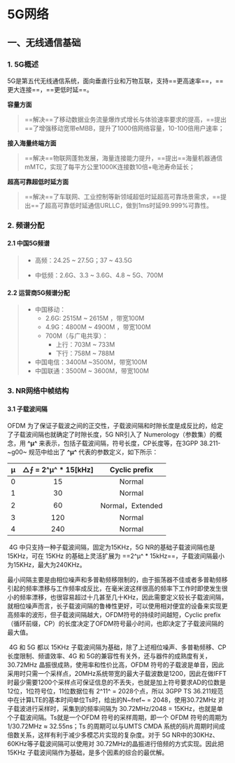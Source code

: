 # 5G网络

## 一、无线通信基础

### 1. 5G概述

5G是第五代无线通信系统，面向垂直行业和万物互联，支持==更高速率==，==更大连接==，==更低时延==。

**容量方面**

>  ==解决==了移动数据业务流量爆炸式增长与体验速率要求的提高，==提出==了增强移动宽带eMBB，提升了1000倍网络容量，10-100倍用户速率；

**接入海量终端方面**

> ==解决==物联网蓬勃发展，海量连接能力提升，==提出==海量机器通信mMTC，实现了每平方公里1000K连接数10倍+电池寿命延长；

**超高可靠超低时延方面**

> ==解决==了车联网、工业控制等新领域超低时延超高可靠场景需求，==提出==了超高可靠低时延通信URLLC，做到1ms时延99.999%可靠性。

### 2. 频谱分配

#### 2.1 中国5G频谱

> - 高频：24.25 ~ 27.5G；37 ~ 43.5G
>
> - 中低频：2.6G、3.3 ~ 3.6G、4.8 ~ 5G、700M

#### 2.2 运营商5G频谱分配

> - 中国移动：
>   - 2.6G: 2515M ~ 2615M ，带宽100M
>   - 4.9G：4800M ~ 4900M ，带宽100M
>   - 700M（与广电共享）：
>     - 上行：703M ~ 733M
>     - 下行：758M ~ 788M
> - 中国电信：3400M ~3500M，带宽100M
> - 中国联通：3500M ~ 3600M，带宽100M

### 3. NR网络中帧结构

#### 3.1 子载波间隔

  OFDM 为了保证子载波之间的正交性，子载波间隔和时隙长度是成反比的，给定了子载波间隔也就确定了时隙长度，5G NR引入了 Numerology（参数集）的概念，用 **^µ^** 来表示，包括子载波间隔，符号长度，CP长度等，在3GPP 38.211-~g00~ 规范中给出了 **^µ^** 代表的参数定义，如下所示：

| **µ** | △⨍ = 2^µ^ * 15[kHz] |  Cyclic prefix   |
| :---: | :-----------------: | :--------------: |
|   0   |         15          |      Normal      |
|   1   |         30          |      Normal      |
|   2   |         60          | Normal，Extended |
|   3   |         120         |      Normal      |
|   4   |         240         |      Normal      |

​	4G 中只支持一种子载波间隔，固定为15KHz，5G NR的基础子载波间隔也是 15KHz，可在 15KHz 的基础上灵活扩展为 ==2^µ^ * 15kHz==，子载波间隔最小为15KHz，最大为240KHz。

​	最小间隔主要是由相位噪声和多普勒频移限制的，由于振荡器不佳或者多普勒频移引起的频率漂移与工作频率成反比，在毫米波这样很高的频率下工作时即使发生很小的频率漂移，也很容易超过十几甚至几十KHz，因此需要定义较长子载波间隔，就相位噪声而言，长子载波间隔的鲁棒性更好，可以使用相对便宜的设备来实现更高频率的波形，但子载波间隔越大，OFDM符号的持续时间越短，Cyclic prefix（循环前缀，CP）的长度决定了OFDM符号最小时间，也即决定了子载波间隔的最大值。

​	4G 和 5G 都以 15KHz 子载波间隔为基础，除了上述相位噪声、多普勒频移、CP长度限制、频谱效率、4G 和 5G的兼容性有关外，还与器件的成熟度有关，30.72MHz 晶振很成熟，使用率和性价比高，OFDM 符号的子载波是单音，因此采用时只需一个采样点，20MHz系统带宽的最大子载波数是1200，因此在做IFFT时最少需要1200个采样点可保证信息的不丢失，也就是加上符号要求AD的位数是12位，1位符号位，11位数据位有 2^11^ = 2028个点，所以 3GPP TS 36.211规范中在计算LTE的基本时间单位Ts时，给出的N~fref~ = 2048，使用30.72MHz 对子载波进行采样时，采集到的频率间隔为 30.72MHz/2048 = 15KHz，也就是单个子载波间隔。Ts就是一个OFDM 符号的采样周期，即一个 OFDM 符号的周期为 1/30.72MHz ≈ 32.55ns；Ts 的周期可以与UMTS CMDA 系统的码片周期时间成倍数关系，这样有利于减少多模芯片实现的复杂度。对于 5G NR中的30KHz、60KHz等子载波间隔可以使用对 30.72MHz的晶振进行倍频的方式实现。因此把 15KHz 子载波间隔作为基础，是多个因素的综合的最优解。